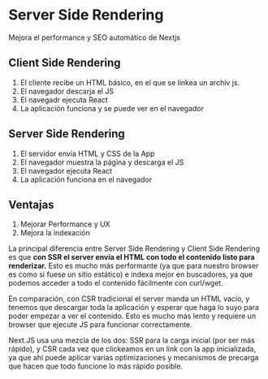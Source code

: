 # Server Side Rendering

Mejora el performance y SEO automático de Nextjs

## Client Side Rendering

1. El cliente recibe un HTML básico, en el que se linkea un archiv js.
2. El navegador descarja el JS
3. El navegadr ejecuta React
4. La aplicación funciona y se puede ver en el navegador

## Server Side Rendering

1. El servidor envía HTML y CSS de la App
2. El navegador muestra la página y descarga el JS
3. El navegador ejecuta React
4. La aplicación funciona en el navegador

## Ventajas
1. Mejorar Performance y UX
2. Mejora la indexación

La principal diferencia entre Server Side Rendering y Client Side Rendering es que **con SSR el server envía el HTML con todo el contenido listo para renderizar.** Esto es mucho más performante (ya que para nuestro browser es como si fuese un sitio estático) e indexa mejor en buscadores, ya que podemos acceder a todo el contenido fácilmente con curl/wget.

En comparación, con CSR tradicional el server manda un HTML vacío, y tenemos que descargar toda la aplicación y esperar que haga lo suyo para poder empezar a ver el contenido. Esto es mucho más lento y requiere un browser que ejecute JS para funcionar correctamente.

Next.JS usa una mezcla de los dos: SSR para la carga inicial (por ser más rápido), y CSR cada vez que clickeamos en un link con la app inicializada, ya que ahí puede aplicar varias optimizaciones y mecanismos de precarga que hacen que todo funcione lo más rápido posible.